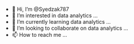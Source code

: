 - 👋 Hi, I’m @Syedzak787
- 👀 I’m interested in data analytics ...
- 🌱 I’m currently learning data analytics ...
- 💞️ I’m looking to collaborate on data analytics ...
- 📫 How to reach me ...

<!---
Syedzak787/Syedzak787 is a ✨ special ✨ repository because its `README.md` (this file) appears on your GitHub profile.
You can click the Preview link to take a look at your changes.
--->
